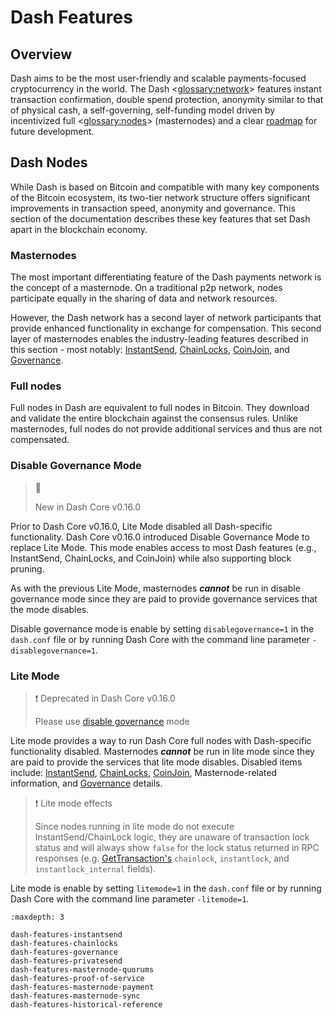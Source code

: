 # Dash Features

## Overview

Dash aims to be the most user-friendly and scalable payments-focused cryptocurrency in the world. The Dash <<glossary:network>> features instant transaction confirmation, double spend protection, anonymity similar to that of physical cash, a self-governing, self-funding model driven by incentivized full <<glossary:nodes>> (masternodes) and a clear [roadmap](https://www.dash.org/roadmap/) for future development.

## Dash Nodes

While Dash is based on Bitcoin and compatible with many key components of the Bitcoin ecosystem, its two-tier network structure offers significant improvements in transaction speed, anonymity and governance. This section of the documentation describes these key features that set Dash apart in the blockchain economy.

### Masternodes

The most important differentiating feature of the Dash payments network is the concept of a masternode. On a traditional p2p network, nodes participate equally in the sharing of data and network resources.

However, the Dash network has a second layer of network participants that provide enhanced functionality in exchange for compensation. This second layer of masternodes enables the industry-leading features described in this section - most notably: [InstantSend](../guide/dash-features-instantsend.md), [ChainLocks](../guide/dash-features-chainlocks.md), [CoinJoin](../guide/dash-features-privatesend.md), and [Governance](../guide/dash-features-governance.md).

### Full nodes

Full nodes in Dash are equivalent to full nodes in Bitcoin. They download and validate the entire blockchain against the consensus rules. Unlike masternodes, full nodes do not provide additional services and thus are not compensated.

### Disable Governance Mode

> 📘
>
> New in Dash Core v0.16.0

Prior to Dash Core v0.16.0, Lite Mode disabled all Dash-specific functionality. Dash Core v0.16.0 introduced Disable Governance Mode to replace Lite Mode. This mode enables access to most Dash features (e.g., InstantSend, ChainLocks, and CoinJoin) while also supporting block pruning.

As with the previous Lite Mode, masternodes **_cannot_** be run in disable governance mode since they are paid to provide governance services that the mode disables.

Disable governance mode is enable by setting `disablegovernance=1` in the `dash.conf` file or by running Dash Core with the command line parameter `-disablegovernance=1`.

### Lite Mode

>❗️ Deprecated in Dash Core v0.16.0
>
> Please use [disable governance](#disable-governance-mode) mode

Lite mode provides a way to run Dash Core full nodes with Dash-specific functionality disabled. Masternodes **_cannot_** be run in lite mode since they are paid to provide the services that lite mode disables. Disabled items include: [InstantSend](../guide/dash-features-instantsend.md), [ChainLocks](../guide/dash-features-chainlocks.md), [CoinJoin](../guide/dash-features-privatesend.md), Masternode-related information, and [Governance](../guide/dash-features-governance.md) details.

>❗️ Lite mode effects
>
> Since nodes running in lite mode do not execute InstantSend/ChainLock logic, they are unaware of transaction lock status and will always show `false` for the lock status returned in RPC responses (e.g. [GetTransaction's](../api/remote-procedure-calls-wallet.md#gettransaction) `chainlock`, `instantlock`, and `instantlock_internal` fields).

Lite mode is enable by setting `litemode=1` in the `dash.conf` file or by running Dash Core with the command line parameter `-litemode=1`.

```{toctree}
:maxdepth: 3

dash-features-instantsend
dash-features-chainlocks
dash-features-governance
dash-features-privatesend
dash-features-masternode-quorums
dash-features-proof-of-service
dash-features-masternode-payment
dash-features-masternode-sync
dash-features-historical-reference
```
